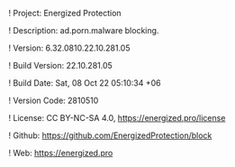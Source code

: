 ! Project: Energized Protection

! Description: ad.porn.malware blocking.

! Version: 6.32.0810.22.10.281.05

! Build Version: 22.10.281.05

! Build Date: Sat, 08 Oct 22 05:10:34 +06

! Version Code: 2810510

! License: CC BY-NC-SA 4.0, https://energized.pro/license

! Github: https://github.com/EnergizedProtection/block

! Web: https://energized.pro
